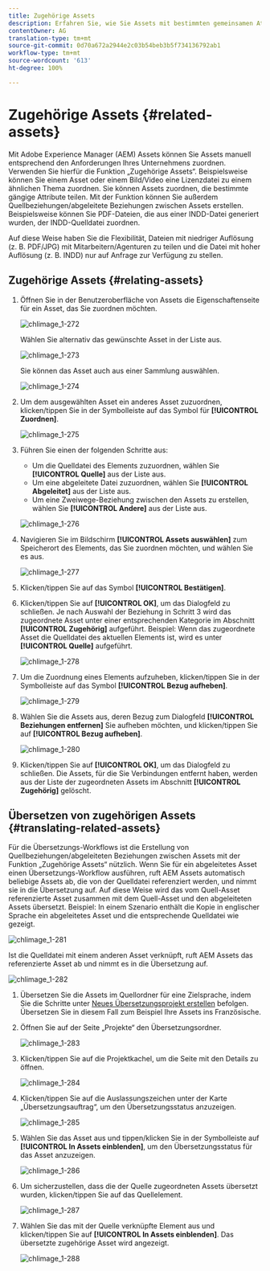 ```yaml
---
title: Zugehörige Assets
description: Erfahren Sie, wie Sie Assets mit bestimmten gemeinsamen Attributen verknüpfen. Mit der Funktion können Sie außerdem Quellbeziehungen/abgeleitete Beziehungen zwischen Assets erstellen.
contentOwner: AG
translation-type: tm+mt
source-git-commit: 0d70a672a2944e2c03b54beb3b5f734136792ab1
workflow-type: tm+mt
source-wordcount: '613'
ht-degree: 100%

---
```



# Zugehörige Assets {#related-assets}

Mit Adobe Experience Manager (AEM) Assets können Sie Assets manuell entsprechend den Anforderungen Ihres Unternehmens zuordnen. Verwenden Sie hierfür die Funktion „Zugehörige Assets“. Beispielsweise können Sie einem Asset oder einem Bild/Video eine Lizenzdatei zu einem ähnlichen Thema zuordnen. Sie können Assets zuordnen, die bestimmte gängige Attribute teilen. Mit der Funktion können Sie außerdem Quellbeziehungen/abgeleitete Beziehungen zwischen Assets erstellen. Beispielsweise können Sie PDF-Dateien, die aus einer INDD-Datei generiert wurden, der INDD-Quelldatei zuordnen.

Auf diese Weise haben Sie die Flexibilität, Dateien mit niedriger Auflösung (z. B. PDF/JPG) mit Mitarbeitern/Agenturen zu teilen und die Datei mit hoher Auflösung (z. B. INDD) nur auf Anfrage zur Verfügung zu stellen.

## Zugehörige Assets {#relating-assets}

1. Öffnen Sie in der Benutzeroberfläche von Assets die Eigenschaftenseite für ein Asset, das Sie zuordnen möchten.

   ![chlimage_1-272](assets/chlimage_1-272.png)

   Wählen Sie alternativ das gewünschte Asset in der Liste aus.

   ![chlimage_1-273](assets/chlimage_1-273.png)

   Sie können das Asset auch aus einer Sammlung auswählen.

   ![chlimage_1-274](assets/chlimage_1-274.png)

1. Um dem ausgewählten Asset ein anderes Asset zuzuordnen, klicken/tippen Sie in der Symbolleiste auf das Symbol für **[!UICONTROL Zuordnen]**.

   ![chlimage_1-275](assets/chlimage_1-275.png)

1. Führen Sie einen der folgenden Schritte aus:

   * Um die Quelldatei des Elements zuzuordnen, wählen Sie **[!UICONTROL Quelle]** aus der Liste aus.
   * Um eine abgeleitete Datei zuzuordnen, wählen Sie **[!UICONTROL Abgeleitet]** aus der Liste aus.
   * Um eine Zweiwege-Beziehung zwischen den Assets zu erstellen, wählen Sie **[!UICONTROL Andere]** aus der Liste aus.

   ![chlimage_1-276](assets/chlimage_1-276.png)

1. Navigieren Sie im Bildschirm **[!UICONTROL Assets auswählen]** zum Speicherort des Elements, das Sie zuordnen möchten, und wählen Sie es aus.

   ![chlimage_1-277](assets/chlimage_1-277.png)

1. Klicken/tippen Sie auf das Symbol **[!UICONTROL Bestätigen]**.
1. Klicken/tippen Sie auf **[!UICONTROL OK]**, um das Dialogfeld zu schließen. Je nach Auswahl der Beziehung in Schritt 3 wird das zugeordnete Asset unter einer entsprechenden Kategorie im Abschnitt **[!UICONTROL Zugehörig]** aufgeführt. Beispiel: Wenn das zugeordnete Asset die Quelldatei des aktuellen Elements ist, wird es unter **[!UICONTROL Quelle]** aufgeführt.

   ![chlimage_1-278](assets/chlimage_1-278.png)

1. Um die Zuordnung eines Elements aufzuheben, klicken/tippen Sie in der Symbolleiste auf das Symbol **[!UICONTROL Bezug aufheben]**.

   ![chlimage_1-279](assets/chlimage_1-279.png)

1. Wählen Sie die Assets aus, deren Bezug zum Dialogfeld **[!UICONTROL Beziehungen entfernen]** Sie aufheben möchten, und klicken/tippen Sie auf **[!UICONTROL Bezug aufheben]**.

   ![chlimage_1-280](assets/chlimage_1-280.png)

1. Klicken/tippen Sie auf **[!UICONTROL OK]**, um das Dialogfeld zu schließen. Die Assets, für die Sie Verbindungen entfernt haben, werden aus der Liste der zugeordneten Assets im Abschnitt **[!UICONTROL Zugehörig]** gelöscht.

## Übersetzen von zugehörigen Assets  {#translating-related-assets}

Für die Übersetzungs-Workflows ist die Erstellung von Quellbeziehungen/abgeleiteten Beziehungen zwischen Assets mit der Funktion „Zugehörige Assets“ nützlich. Wenn Sie für ein abgeleitetes Asset einen Übersetzungs-Workflow ausführen, ruft AEM Assets automatisch beliebige Assets ab, die von der Quelldatei referenziert werden, und nimmt sie in die Übersetzung auf. Auf diese Weise wird das vom Quell-Asset referenzierte Asset zusammen mit dem Quell-Asset und den abgeleiteten Assets übersetzt. Beispiel: In einem Szenario enthält die Kopie in englischer Sprache ein abgeleitetes Asset und die entsprechende Quelldatei wie gezeigt.

![chlimage_1-281](assets/chlimage_1-281.png)

Ist die Quelldatei mit einem anderen Asset verknüpft, ruft AEM Assets das referenzierte Asset ab und nimmt es in die Übersetzung auf.

![chlimage_1-282](assets/chlimage_1-282.png)

1. Übersetzen Sie die Assets im Quellordner für eine Zielsprache, indem Sie die Schritte unter [Neues Übersetzungsprojekt erstellen](translation-projects.md#create-a-new-translation-project) befolgen. Übersetzen Sie in diesem Fall zum Beispiel Ihre Assets ins Französische.
1. Öffnen Sie auf der Seite „Projekte“ den Übersetzungsordner.

   ![chlimage_1-283](assets/chlimage_1-283.png)

1. Klicken/tippen Sie auf die Projektkachel, um die Seite mit den Details zu öffnen.

   ![chlimage_1-284](assets/chlimage_1-284.png)

1. Klicken/tippen Sie auf die Auslassungszeichen unter der Karte „Übersetzungsauftrag“, um den Übersetzungsstatus anzuzeigen.

   ![chlimage_1-285](assets/chlimage_1-285.png)

1. Wählen Sie das Asset aus und tippen/klicken Sie in der Symbolleiste auf **[!UICONTROL In Assets einblenden]**, um den Übersetzungsstatus für das Asset anzuzeigen.

   ![chlimage_1-286](assets/chlimage_1-286.png)

1. Um sicherzustellen, dass die der Quelle zugeordneten Assets übersetzt wurden, klicken/tippen Sie auf das Quellelement.

   ![chlimage_1-287](assets/chlimage_1-287.png)

1. Wählen Sie das mit der Quelle verknüpfte Element aus und klicken/tippen Sie auf **[!UICONTROL In Assets einblenden]**. Das übersetzte zugehörige Asset wird angezeigt.

   ![chlimage_1-288](assets/chlimage_1-288.png)
